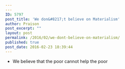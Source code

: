 ```yaml
---
---
ID: 5797
post_title: 'We don&#8217;t believe on Materialism'
author: Praison
post_excerpt: ""
layout: post
permalink: /2016/02/we-dont-believe-on-materialism/
published: true
post_date: 2016-02-23 18:39:44
---
```

<ul>
	<li>We believe that the poor cannot help the poor</li>
</ul>